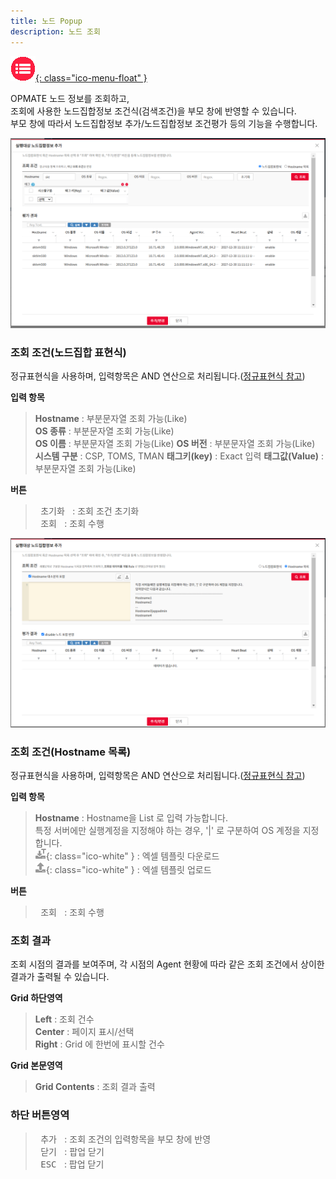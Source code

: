 ```yaml
---
title: 노드 Popup
description: 노드 조회
---
```


<link rel="stylesheet" type="text/css" href="css/opme.css">

<!-- Defined -->
[popup-node-lst-01]: img/popup-node-lst-01.png
[popup-node-lst-02]: img/popup-node-lst-02.png
[ico-temp]: img/icon/ico-templatedown.png
[ico-excelup]: img/icon/ico-excelup.png

<!-- Floating Menu -->
[menu]: index.html "목차"
[ico-menu]: img/icon/ico-menu.png
[![목차][ico-menu]{: class="ico-menu-float" }][menu]


OPMATE 노드 정보를 조회하고,  
조회에 사용한 노드집합정보 조건식(검색조건)을 부모 창에 반영할 수 있습니다.  
부모 창에 따라서 노드집합정보 추가/노드집합정보 조건평가 등의 기능을 수행합니다.

![노드조회(노드집합표현식)][popup-node-lst-01]

### **조회 조건(노드집합 표현식)**

정규표현식을 사용하며, 입력항목은 AND 연산으로 처리됩니다.([정규표현식 참고](https://regexr.com/))

**입력 항목**

> **Hostname** : 부분문자열 조회 가능(Like)   
> **OS 종류** : 부분문자열 조회 가능(Like)  
> **OS 이름** : 부분문자열 조회 가능(Like)
> **OS 버전** : 부분문자열 조회 가능(Like)
> **시스템 구분** : CSP, TOMS, TMAN
> **태그키(key)** : Exact 입력
> **태그값(Value)** : 부분문자열 조회 가능(Like)

**버튼**

> <kbd class="btn-gray">&nbsp;초기화&nbsp;</kbd> : 조회 조건 초기화  
> <kbd class="btn-red">&nbsp;조회&nbsp;</kbd> : 조회 수행  

![노드조회(Hostname)][popup-node-lst-02]

### **조회 조건(Hostname 목록)**

정규표현식을 사용하며, 입력항목은 AND 연산으로 처리됩니다.([정규표현식 참고](https://regexr.com/))

**입력 항목**

> **Hostname** : Hostname을 List 로 입력 가능합니다.  
> 특정 서버에만 실행계정을 지정해야 하는 경우, '|' 로 구분하여 OS 계정을 지정합니다.  
> ![엑셀템플릿다운로드][ico-temp]{: class="ico-white" } : 엑셀 템플릿 다운로드    
> ![엑셀업로드][ico-excelup]{: class="ico-white" } : 엑셀 템플릿 업로드  

**버튼**

> <kbd class="btn-red">&nbsp;조회&nbsp;</kbd> : 조회 수행

### **조회 결과**

조회 시점의 결과를 보여주며, 각 시점의 Agent 현황에 따라 같은 조회 조건에서 상이한 결과가 출력될 수 있습니다.

**Grid 하단영역**

> **Left** : 조회 건수  
> **Center** : 페이지 표시/선택  
> **Right** : Grid 에 한번에 표시할 건수  

**Grid 본문영역**

> **Grid Contents** : 조회 결과 출력

### **하단 버튼영역**

> <kbd class="btn-red">&nbsp;추가&nbsp;</kbd> : 조회 조건의 입력항목을 부모 창에 반영  
> <kbd class="btn-gray">&nbsp;닫기&nbsp;</kbd> : 팝업 닫기  
> <kbd class="btn-gray">&nbsp;ESC&nbsp;</kbd> : 팝업 닫기  
 